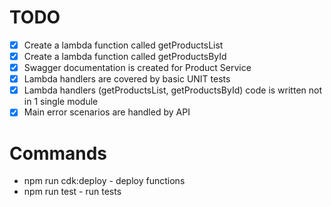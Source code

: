 # TODO

- [x] Create a lambda function called getProductsList
- [x] Create a lambda function called getProductsById
- [x] Swagger documentation is created for Product Service
- [x] Lambda handlers are covered by basic UNIT tests
- [x] Lambda handlers (getProductsList, getProductsById) code is written not in 1 single module
- [x] Main error scenarios are handled by API

# Commands

- npm run cdk:deploy - deploy functions
- npm run test - run tests
